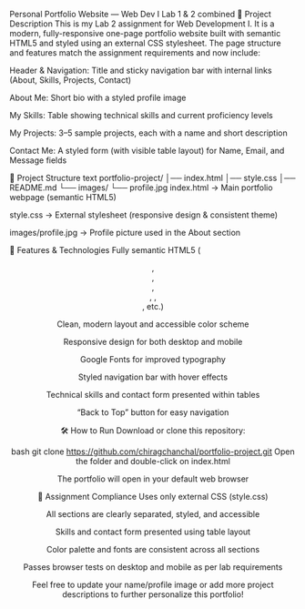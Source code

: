 Personal Portfolio Website — Web Dev I Lab 1 & 2 combined 
📌 Project Description
This is my Lab 2 assignment for Web Development I.
It is a modern, fully-responsive one-page portfolio website built with semantic HTML5 and styled using an external CSS stylesheet.
The page structure and features match the assignment requirements and now include:

Header & Navigation: Title and sticky navigation bar with internal links (About, Skills, Projects, Contact)

About Me: Short bio with a styled profile image

My Skills: Table showing technical skills and current proficiency levels

My Projects: 3–5 sample projects, each with a name and short description

Contact Me: A styled form (with visible table layout) for Name, Email, and Message fields

📂 Project Structure
text
portfolio-project/
│── index.html
│── style.css
│── README.md
└── images/
    └── profile.jpg
index.html → Main portfolio webpage (semantic HTML5)

style.css → External stylesheet (responsive design & consistent theme)

images/profile.jpg → Profile picture used in the About section

🎨 Features & Technologies
Fully semantic HTML5 (<header>, <nav>, <main>, <section>, <table>, <footer>, etc.)

Clean, modern layout and accessible color scheme

Responsive design for both desktop and mobile

Google Fonts for improved typography

Styled navigation bar with hover effects

Technical skills and contact form presented within tables

“Back to Top” button for easy navigation

🛠️ How to Run
Download or clone this repository:

bash
git clone https://github.com/chiragchanchal/portfolio-project.git
Open the folder and double-click on index.html

The portfolio will open in your default web browser

📑 Assignment Compliance
Uses only external CSS (style.css)

All sections are clearly separated, styled, and accessible

Skills and contact form presented using table layout

Color palette and fonts are consistent across all sections

Passes browser tests on desktop and mobile as per lab requirements

Feel free to update your name/profile image or add more project descriptions to further personalize this portfolio!
